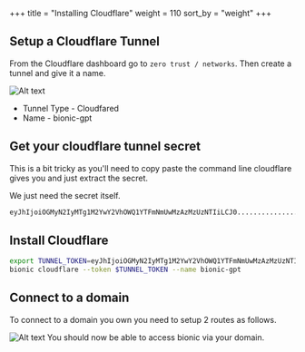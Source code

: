 +++
title = "Installing Cloudflare"
weight = 110
sort_by = "weight"
+++

## Setup a Cloudflare Tunnel

From the Cloudflare dashboard go to `zero trust / networks`. Then create a tunnel and give it a name.

![Alt text](../cloudflare-tunnel.png "Cloudflare Tunnel")

- Tunnel Type - Cloudfared
- Name - bionic-gpt

## Get your cloudflare tunnel secret

This is a bit tricky as you'll need to copy paste the command line cloudflare gives you and just extract the secret.

We just need the secret itself.

```sh
eyJhIjoiOGMyN2IyMTg1M2YwY2VhOWQ1YTFmNmUwMzAzMzUzNTIiLCJ0....................
```

## Install Cloudflare

```sh
export TUNNEL_TOKEN=eyJhIjoiOGMyN2IyMTg1M2YwY2VhOWQ1YTFmNmUwMzAzMzUzNTIiLCJ0....................
bionic cloudflare --token $TUNNEL_TOKEN --name bionic-gpt
```

## Connect to a domain

To connect to a domain you own you need to setup 2 routes as follows.

![Alt text](../cloudflare-routes.png "Cloudflare Routes")
You should now be able to access bionic via your domain.